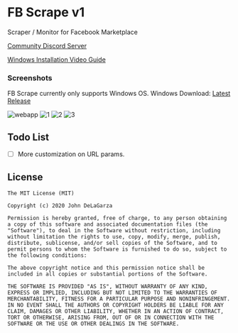 # FB Scrape v1
Scraper / Monitor for Facebook Marketplace

[Community Discord Server](https://discord.gg/myv2be)

[Windows Installation Video Guide](https://google.com)

### Screenshots

FB Scrape currently only supports Windows OS.
Windows Download: [Latest Release](https://github.com/johndelagarza/fb-scrape/releases/latest)

![webapp](https://imgur.com/hbQB0NJ.png)
![1](https://imgur.com/0P7azGG.png)
![2](https://imgur.com/e0MjP1Q.png)
![3](https://imgur.com/JHgJanc.png)

## Todo List
- [ ] More customization on URL params.

## License

```
The MIT License (MIT)

Copyright (c) 2020 John DeLaGarza

Permission is hereby granted, free of charge, to any person obtaining a copy of this software and associated documentation files (the "Software"), to deal in the Software without restriction, including without limitation the rights to use, copy, modify, merge, publish, distribute, sublicense, and/or sell copies of the Software, and to permit persons to whom the Software is furnished to do so, subject to the following conditions:

The above copyright notice and this permission notice shall be included in all copies or substantial portions of the Software.

THE SOFTWARE IS PROVIDED "AS IS", WITHOUT WARRANTY OF ANY KIND, EXPRESS OR IMPLIED, INCLUDING BUT NOT LIMITED TO THE WARRANTIES OF MERCHANTABILITY, FITNESS FOR A PARTICULAR PURPOSE AND NONINFRINGEMENT. IN NO EVENT SHALL THE AUTHORS OR COPYRIGHT HOLDERS BE LIABLE FOR ANY CLAIM, DAMAGES OR OTHER LIABILITY, WHETHER IN AN ACTION OF CONTRACT, TORT OR OTHERWISE, ARISING FROM, OUT OF OR IN CONNECTION WITH THE SOFTWARE OR THE USE OR OTHER DEALINGS IN THE SOFTWARE.
```
